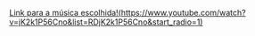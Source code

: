 [Link para a música escolhida!(https://www.youtube.com/watch?v=jK2k1P56Cno&list=RDjK2k1P56Cno&start_radio=1)](https://www.youtube.com/watch?v=jK2k1P56Cno&list=RDjK2k1P56Cno&start_radio=1)

